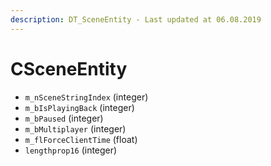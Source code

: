 ```yaml
---
description: DT_SceneEntity - Last updated at 06.08.2019
---
```


# CSceneEntity


* `m_nSceneStringIndex` (integer)
* `m_bIsPlayingBack` (integer)
* `m_bPaused` (integer)
* `m_bMultiplayer` (integer)
* `m_flForceClientTime` (float)
* `lengthprop16` (integer)